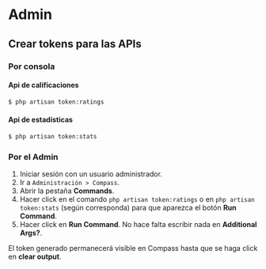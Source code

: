 # Admin

## Crear tokens para las APIs

### Por consola

#### Api de calificaciones

```bash
$ php artisan token:ratings
```

#### Api de estadísticas

```bash
$ php artisan token:stats
```

### Por el Admin

1. Iniciar sesión con un usuario administrador.
2. Ir a `Administración > Compass`.
3. Abrir la pestaña **Commands**.
4. Hacer click en el comando `php artisan token:ratings` o en `php artisan token:stats` (según corresponda) para que aparezca el botón **Run Command**.
5. Hacer click en **Run Command**. No hace falta escribir nada en **Additional Args?**.

El token generado permanecerá visible en Compass hasta que se haga click en **clear output**.
